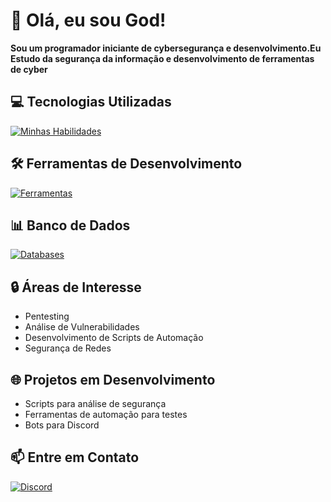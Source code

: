 # 👋 Olá, eu sou God!
**Sou um programador iniciante de cybersegurança e desenvolvimento.Eu Estudo da segurança da informação e desenvolvimento de ferramentas de cyber**

## 💻 Tecnologias Utilizadas

[![Minhas Habilidades](https://skillicons.dev/icons?i=js,css,python,git,aiscript,bots,discordjs,gamemakerstudio,robloxstudio)](https://skillicons.dev)

## 🛠️ Ferramentas de Desenvolvimento

[![Ferramentas](https://skillicons.dev/icons?i=vscode,github,obsidian,ps,windows)](https://skillicons.dev)

## 📊 Banco de Dados

[![Databases](https://skillicons.dev/icons?i=mysql)](https://skillicons.dev)

## 🔒 Áreas de Interesse
- Pentesting
- Análise de Vulnerabilidades
- Desenvolvimento de Scripts de Automação
- Segurança de Redes

## 🌐 Projetos em Desenvolvimento
- Scripts para análise de segurança
- Ferramentas de automação para testes
- Bots para Discord

## 📫 Entre em Contato

[![Discord](https://skillicons.dev/icons?i=discord)](https://skillicons.dev)


